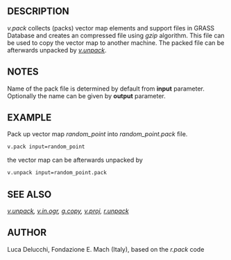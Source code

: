 ## DESCRIPTION

*v.pack* collects (packs) vector map elements and support files in GRASS
Database and creates an compressed file using *gzip* algorithm. This
file can be used to copy the vector map to another machine. The packed
file can be afterwards unpacked by *[v.unpack](v.unpack.md)*.

## NOTES

Name of the pack file is determined by default from **input** parameter.
Optionally the name can be given by **output** parameter.

## EXAMPLE

Pack up vector map *random_point* into *random_point.pack* file.

```bash
v.pack input=random_point
```

the vector map can be afterwards unpacked by

```bash
v.unpack input=random_point.pack
```

## SEE ALSO

*[v.unpack](v.unpack.md), [v.in.ogr](v.in.ogr.md), [g.copy](g.copy.md),
[v.proj](v.proj.md), [r.unpack](r.unpack.md)*

## AUTHOR

Luca Delucchi, Fondazione E. Mach (Italy), based on the *r.pack* code

